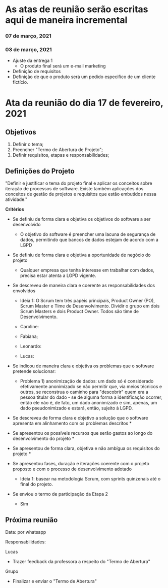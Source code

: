 # As atas de reunião serão escritas aqui de maneira incremental

### 07 de março, 2021

### 03 de março, 2021

- Ajuste da entrega 1
    - O produto final será um e-mail marketing
- Definição de requisitos
- Definição de que o produto será um pedido especifico de um cliente fictício.

# Ata da reunião do dia 17 de fevereiro, 2021

Objetivos
----

1. Definir o tema;
2. Preencher "Termo de Abertura de Projeto";
3. Definir requisitos, etapas e responsabilidades;

Definições do Projeto
----

"Definir e justificar o tema do projeto final e aplicar os conceitos sobre iteração de processos de software. Existe também aplicações dos conceitos de gestão de projetos e requisitos que estão embutidos nessa atividade."


__Critérios__ 

- Se definiu de forma clara e objetiva os objetivos do software a ser desenvolvido
    * O objetivo do software é preencher uma lacuna de segurança de dados, permitindo que bancos de dados estejam de acordo com a LGPD

- Se definiu de forma clara e objetiva a oportunidade de negócio do projeto
    * Qualquer empresa que tenha interesse em trabalhar com dados, precisa estar atenta a LGPD vigente.

- Se descreveu de maneira clara e coerente as responsabilidades dos envolvidos
    * Ideia 1: O Scrum tem três papéis principais, Product Owner (PO), Scrum Master e Time de Desenvolvimento. Dividir o grupo em dois Scrum Masters e dois Product Owner. Todos são time de Desenvolvimento.

    * Caroline:
    * Fabiana;
    * Leonardo:
    * Lucas:

- Se indicou de maneira clara e objetiva os problemas que o software pretende solucionar:
    * Problema 1) anonimização de dados: um dado só é considerado efetivamente anonimizado se não permitir que, via meios técnicos e outros, se reconstrua o caminho para "descobrir" quem era a pessoa titular do dado - se de alguma forma a identificação ocorrer, então ele não é, de fato, um dado anonimizado e sim, apenas, um dado pseudonimizado e estará, então, sujeito à LGPD.

- Se descreveu de forma clara e objetivo a solução que o software apresenta em alinhamento com os problemas descritos
    * 

- Se apresentou os possíveis recursos que serão gastos ao longo do desenvolvimento do projeto
    * 

- Se apresentou de forma clara, objetiva e não ambígua os requisitos do projeto
    * 

- Se apresentou fases, duração e iterações coerente com o projeto proposto e com o processo de desenvolvimento adotado 
    * Ideia 1: basear na metodologia Scrum, com sprints quinzenais até o final do projeto.

- Se enviou o termo de participação da Etapa 2
    * Sim


Próxima reunião
---

Data: por whatsapp

Responsabilidades:

Lucas
- Trazer feedback da professora a respeito do "Termo de Abertura"

Grupo
- Finalizar e enviar o "Termo de Abertura"